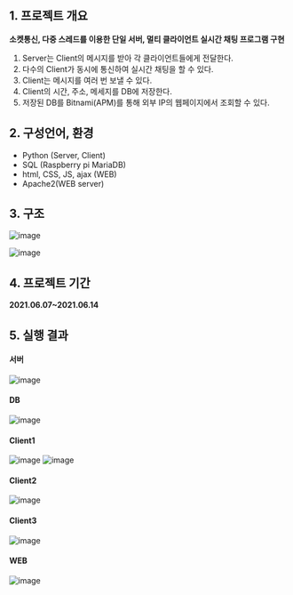 ## 1\. 프로젝트 개요

**소켓통신, 다중 스레드를 이용한 단일 서버, 멀티 클라이언트 실시간 채팅 프로그램 구현**

1.  Server는 Client의 메시지를 받아 각 클라이언트들에게 전달한다.
2.  다수의 Client가 동시에 통신하여 실시간 채팅을 할 수 있다.
3.  Client는 메시지를 여러 번 보낼 수 있다.
4.  Client의 시간, 주소, 메세지를 DB에 저장한다.
5.  저장된 DB를 Bitnami(APM)를 통해 외부 IP의 웹페이지에서 조회할 수 있다.

## 2\. 구성언어, 환경

-   Python (Server, Client)
-   SQL (Raspberry pi MariaDB)
-   html, CSS, JS, ajax (WEB)
-   Apache2(WEB server)

## 3\. 구조

![image](https://user-images.githubusercontent.com/55140122/128791916-ff580eb1-ad12-4c8f-a07a-6ab68cd9f72c.png)

![image](https://user-images.githubusercontent.com/55140122/128791954-d8aae75f-2dcd-4f5b-8521-a582d66c744d.png)

## 4\. 프로젝트 기간
**2021.06.07~2021.06.14**

## 5\. 실행 결과

#### 서버

![image](https://user-images.githubusercontent.com/55140122/128791972-5166286e-8045-40cf-b138-6413f3ce187b.png)

#### DB

![image](https://user-images.githubusercontent.com/55140122/128791996-bf809844-22ca-4d00-83cc-144d6753a4f3.png)

#### Client1

![image](https://user-images.githubusercontent.com/55140122/128792021-6f06da2c-de8d-4d89-9adf-a6522b48a75d.png)
![image](https://user-images.githubusercontent.com/55140122/128792082-20a43e13-d474-43f9-9d18-cc5c7abf19ed.png)

#### Client2

![image](https://user-images.githubusercontent.com/55140122/128792127-0e81119d-dc87-45a5-8656-fdbd5f96ae83.png)

#### Client3

![image](https://user-images.githubusercontent.com/55140122/128792133-7aee6479-9a84-460a-91cf-f3887f06a29b.png)


#### WEB

![image](https://user-images.githubusercontent.com/55140122/128792149-7fa8d0d0-57ef-4921-9b94-95b5f7fca4dc.png)
